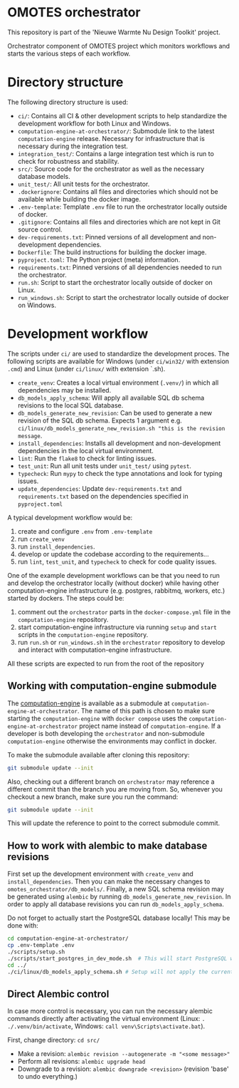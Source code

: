 # OMOTES orchestrator

This repository is part of the 'Nieuwe Warmte Nu Design Toolkit' project. 

Orchestrator component of OMOTES project which monitors workflows and starts the various steps of
each workflow.

# Directory structure
The following directory structure is used:

- `ci/`: Contains all CI & other development scripts to help standardize the development workflow
    for both Linux and Windows.
- `computation-engine-at-orchestrator/`: Submodule link to the latest `computation-engine` release.
    Necessary for infrastructure that is necessary during the integration test.
- `integration_test/`: Contains a large integration test which is run to check for robustness and
    stability.
- `src/`: Source code for the orchestrator as well as the necessary database models.
- `unit_test/`: All unit tests for the orchestrator.
- `.dockerignore`: Contains all files and directories which should not be available while building 
    the docker image.
- `.env-template`: Template `.env` file to run the orchestrator locally outside of docker.
- `.gitignore`: Contains all files and directories which are not kept in Git source control.
- `dev-requirements.txt`: Pinned versions of all development and non-development dependencies.
- `Dockerfile`: The build instructions for building the docker image.
- `pyproject.toml`: The Python project (meta) information.
- `requirements.txt`: Pinned versions of all dependencies needed to run the orchestrator.
- `run.sh`: Script to start the orchestrator locally outside of docker on Linux.
- `run_windows.sh`: Script to start the orchestrator locally outside of docker on Windows.

# Development workflow
The scripts under `ci/` are used to standardize the development proces. The following scripts are
available for Windows (under `ci/win32/` with extension `.cmd`) and Linux (under `ci/linux/` with
extension `.sh).

- `create_venv`: Creates a local virtual environment (`.venv/`) in which all dependencies may be
  installed.
- `db_models_apply_schema`: Will apply all available SQL db schema revisions to the local SQL
  database.
- `db_models_generate_new_revision`: Can be used to generate a new revision of the SQL db schema.
  Expects 1 argument e.g. `ci/linux/db_models_generate_new_revision.sh "this is the revision message`.
- `install_dependencies`: Installs all development and non-development dependencies in the local
  virtual environment.
- `lint`: Run the `flake8` to check for linting issues.
- `test_unit`: Run all unit tests under `unit_test/` using `pytest`.
- `typecheck`: Run `mypy` to check the type annotations and look for typing issues.
- `update_dependencies`: Update `dev-requirements.txt` and `requirements.txt` based on the
  dependencies specified in `pyproject.toml`

A typical development workflow would be:

1. create and configure `.env` from `.env-template`
2. run `create_venv`
3. run `install_dependencies`.
4. develop or update the codebase according to the requirements...
5. run `lint`, `test_unit`, and `typecheck` to check for code quality issues.

One of the example development workflows can be that you need to run and develop the orchestrator 
locally (without docker) while having other computation-engine infrastructure 
(e.g. postgres, rabbitmq, workers, etc.) started by dockers. The steps could be:

1. comment out the `orchestrator` parts in the `docker-compose.yml` file in the `computation-engine` repository.
2. start computation-engine infrastructure via running `setup` and `start` scripts in the `computation-engine` repository.
3. run `run.sh` or `run_windows.sh` in the `orchestrator` repository to develop and interact with computation-engine infrastructure.

All these scripts are expected to run from the root of the repository

## Working with computation-engine submodule
The [computation-engine](https://github.com/Project-OMOTES/computation-engine/) is available
as a submodule at `computation-engine-at-orchestrator`. The name of this path is chosen
to make sure starting the `computation-engine` with `docker compose` uses the
`computation-engine-at-orchestrator` project name instead of `computation-engine`. If a developer
is both developing the `orchestrator` and non-submodule `computation-engine` otherwise the 
environments may conflict in docker.

To make the submodule available after cloning this repository:
```bash
git submodule update --init
```

Also, checking out a different branch on `orchestrator` may reference a different commit than
the branch you are moving from. So, whenever you checkout a new branch, make sure you run
the command:
```bash
git submodule update --init
```

This will update the reference to point to the correct submodule commit.

## How to work with alembic to make database revisions
First set up the development environment with `create_venv` and `install_dependencies`. Then you
can make the necessary changes to `omotes_orchestrator/db_models/`. Finally, a new SQL schema
revision may be generated using `alembic` by running `db_models_generate_new_revision`. In order to apply
all database revisions you can run `db_models_apply_schema`.

Do not forget to actually start the PostgreSQL database locally!
This may be done with:
```bash
cd computation-engine-at-orchestrator/
cp .env-template .env
./scripts/setup.sh
./scripts/start_postgres_in_dev_mode.sh  # This will start PostgreSQL with port 5432 opened on localhost 
cd ../
./ci/linux/db_models_apply_schema.sh # Setup will not apply the current schema but only create the SQL database.
```

## Direct Alembic control
In case more control is necessary, you can run the necessary alembic commands directly after
activating the virtual environment (Linux: `. ./.venv/bin/activate`, 
Windows: `call venv\Scripts\activate.bat`).

First, change directory: `cd src/`

- Make a revision: `alembic revision --autogenerate -m "<some message>"`
- Perform all revisions: `alembic upgrade head`
- Downgrade to a revision: `alembic downgrade <revision>` (revision 'base' to 
  undo everything.)
